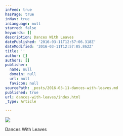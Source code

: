 ```yaml
---
inFeed: true
hasPage: true
inNav: true
inLanguage: null
starred: false
keywords: []
description: Dances With Leaves
datePublished: '2016-03-11T12:57:06.318Z'
dateModified: '2016-03-11T12:57:05.862Z'
title: ''
author: []
authors: []
publisher:
  name: null
  domain: null
  url: null
  favicon: null
sourcePath: _posts/2016-03-11-dances-with-leaves.md
published: true
url: dances-with-leaves/index.html
_type: Article

---
```

![](https://the-grid-user-content.s3-us-west-2.amazonaws.com/f990e1cd-1df6-486c-bcd1-926cab81e2f7.jpg)

Dances With Leaves